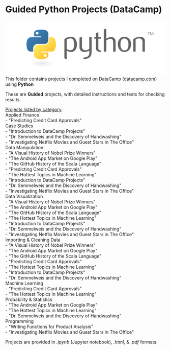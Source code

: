 # Guided Python Projects (DataCamp)
![Python Logo](../../../assets/python.png)   
This folder contains projects I completed on DataCamp ([datacamp.com](datacamp.com)) using **Python**

These are **Guided** projects, with detailed instructions and tests for checking results.

<ins>Projects listed by category</ins>:   
   Applied Finance   
  	- "Predicting Credit Card Approvals"   
   Case Studies   
  	- "Introduction to DataCamp Projects"   
	- "Dr. Semmelweis and the Discovery of Handwashing"   
	- "Investigating Netflix Movies and Guest Stars in The Office"   
   Data Manipulation   
  	- "A Visual History of Nobel Prize Winners"   
	- "The Android App Market on Google Play"   
	- "The GitHub History of the Scala Language"   
	- "Predicting Credit Card Approvals"   
	- "The Hottest Topics in Machine Learning"   
	- "Introduction to DataCamp Projects"   
	- "Dr. Semmelweis and the Discovery of Handwashing"   
	- "Investigating Netflix Movies and Guest Stars in The Office"   
   Data Visualization   
  	- "A Visual History of Nobel Prize Winners"   
	- "The Android App Market on Google Play"   
	- "The GitHub History of the Scala Language"   
	- "The Hottest Topics in Machine Learning"   
	- "Introduction to DataCamp Projects"   
	- "Dr. Semmelweis and the Discovery of Handwashing"   
	- "Investigating Netflix Movies and Guest Stars in The Office"   
   Importing & Cleaning Data   
  	- "A Visual History of Nobel Prize Winners"   
	- "The Android App Market on Google Play"   
	- "The GitHub History of the Scala Language"   
	- "Predicting Credit Card Approvals"   
	- "The Hottest Topics in Machine Learning"   
	- "Introduction to DataCamp Projects"   
	- "Dr. Semmelweis and the Discovery of Handwashing"   
   Machine Learning   
  	- "Predicting Credit Card Approvals"   
	- "The Hottest Topics in Machine Learning"   
   Probability & Statistics   
  	- "The Android App Market on Google Play"   
	- "The Hottest Topics in Machine Learning"   
	- "Dr. Semmelweis and the Discovery of Handwashing"   
   Programming   
  	- "Writing Functions for Product Analysis"   
	- "Investigating Netflix Movies and Guest Stars in The Office"   


Projects are provided in *.ipynb* (Jupyter notebook), *.html*, & *.pdf* formats.
